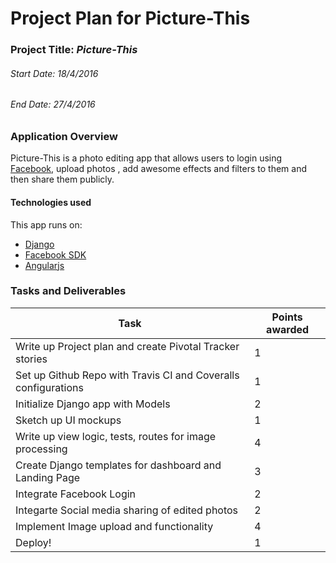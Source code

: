 # Project Plan for Picture-This

### Project Title:   *Picture-This*

###### Start Date:  18/4/2016

###### End Date:  27/4/2016

### Application Overview
Picture-This is a photo editing app that allows users to login using [Facebook](http://facebook.com), upload photos , add awesome effects and filters to them and then share them publicly.

#### Technologies used
This app runs on:
 - [Django](http://)
 - [Facebook SDK](http://)
 - [Angularjs](http://)

### Tasks and Deliverables
| Task   | Points awarded |
|--------|--------|
| Write up Project plan and create Pivotal Tracker stories | 1 |
|Set up Github Repo with Travis CI and Coveralls configurations|1|
|Initialize Django app with Models|2|
|Sketch up UI mockups|1|
|Write up view logic, tests, routes for image processing| 4|
|Create Django templates for dashboard and Landing Page| 3|
|Integrate Facebook Login| 2|
|Integarte Social media sharing of edited photos | 2|
|Implement Image upload and functionality| 4|
|Deploy!|1|